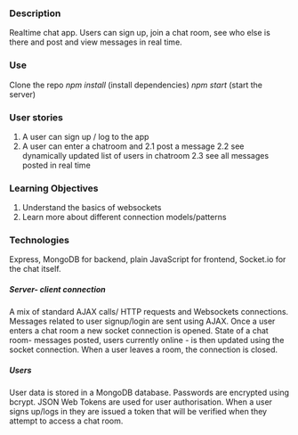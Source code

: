### Description
Realtime chat app. Users can sign up, join a chat room, see who else is there and post and view messages in real time.

### Use
Clone the repo 
*npm install* (install dependencies)
*npm start* (start the server)

### User stories
1. A user can sign up / log to the app
2. A user can enter a chatroom and
  2.1 post a message
  2.2 see dynamically updated list of users in chatroom
  2.3 see all messages posted in real time
  
### Learning Objectives
1. Understand the basics of websockets
2. Learn more about different connection models/patterns

### Technologies
Express, MongoDB for backend, plain JavaScript for frontend, Socket.io for the chat itself.

##### Server- client connection
A mix of standard AJAX calls/ HTTP requests and Websockets connections. Messages related to user signup/login are sent using AJAX. Once a user enters a chat room a new socket connection is opened. State of a chat room- messages posted, users currently online - is then updated using the socket connection. When a user leaves a room, the connection is closed.

##### Users
User data is stored in a MongoDB database. Passwords are encrypted using bcrypt. JSON Web Tokens are used for user authorisation. When a user signs up/logs in they are issued a token that will be verified when they attempt to access a chat room.
